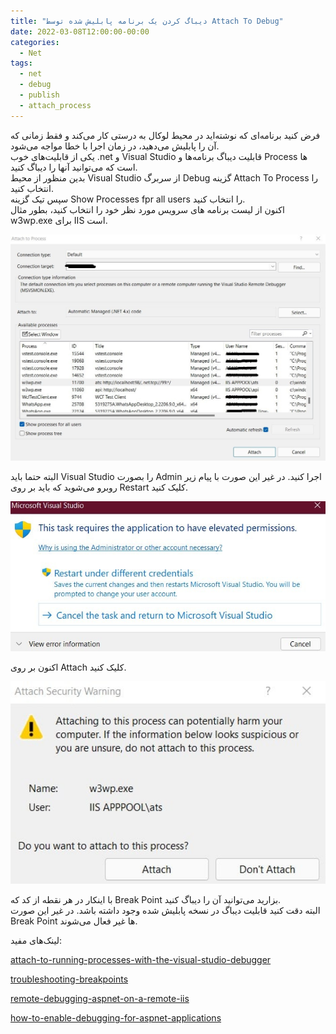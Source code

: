 ```yaml
---
title: "دیباگ کردن یک برنامه پابلیش شده توسط Attach To Debug"
date: 2022-03-08T12:00:00-00:00
categories:
  - Net
tags:
  - net
  - debug
  - publish
  - attach_process
---
```


فرض کنید برنامه‌ای که نوشته‌اید در محیط لوکال به درستی کار می‌کند و فقط زمانی که آن را پابلیش می‌دهید، در زمان اجرا با خطا مواجه می‌شود.  
یکی از قابلیت‌های خوب .net و Visual Studio قابلیت دیباگ برنامه‌ها و Process ها است که می‌توانید آنها را دیباگ کنید.  
بدین منظور از محیط Visual Studio از سربرگ Debug گزینه Attach To Process را انتخاب کنید.  
سپس تیک گزینه Show Processes fpr all users را انتخاب کنید.  
اکنون از لیست برنامه های سرویس مورد نظر خود را انتخاب کنید، بطور مثال w3wp.exe برای IIS است.  

<p align="center" >
  <img src="/assets/img/attach_to_debug.jpg" alt="mhkarami97" width="600" />
</p>

البته حتما باید Visual Studio را بصورت Admin اجرا کنید. در غیر این صورت با پیام زیر روبرو می‌شوید که باید بر روی Restart کلیک کنید.  

<p align="center" >
  <img src="/assets/img/attach_to_debug2.jpg" alt="mhkarami97" width="600" />
</p>

اکنون بر روی Attach کلیک کنید.  

<p align="center" >
  <img src="/assets/img/attach_to_debug3.jpg" alt="mhkarami97" width="600" />
</p>

با اینکار در هر نقطه از کد که Break Point بزارید می‌توانید آن را دیباگ کنید.  
البته دقت کنید قابلیت دیباگ در نسخه پابلیش شده وجود داشته باشد. در غیر این صورت Break Point ها غیر فعال می‌شوند.  

لینک‌های مفید:  

[attach-to-running-processes-with-the-visual-studio-debugger](https://docs.microsoft.com/en-us/visualstudio/debugger/attach-to-running-processes-with-the-visual-studio-debugger?view=vs-2022)  

[troubleshooting-breakpoints](https://docs.microsoft.com/en-us/visualstudio/debugger/troubleshooting-breakpoints?view=vs-2022)  

[remote-debugging-aspnet-on-a-remote-iis](https://docs.microsoft.com/en-us/visualstudio/debugger/remote-debugging-aspnet-on-a-remote-iis-7-5-computer?view=vs-2022)  

[how-to-enable-debugging-for-aspnet-applications](https://docs.microsoft.com/en-us/visualstudio/debugger/how-to-enable-debugging-for-aspnet-applications?view=vs-2022)  